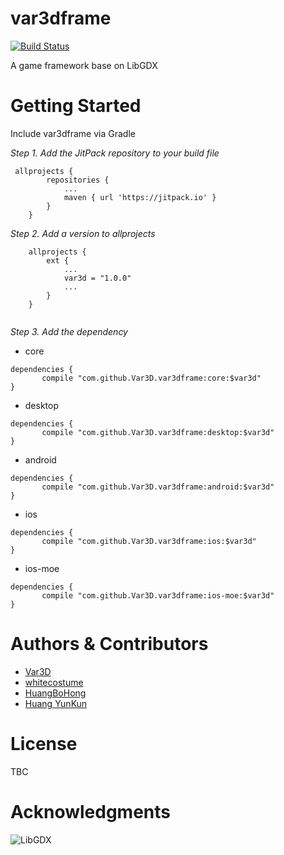 # var3dframe
[![Build Status](https://travis-ci.org/Var3D/var3dframe.svg?branch=master)](https://travis-ci.org/Var3D/var3dframe)

A game framework base on LibGDX

# Getting Started
Include var3dframe via Gradle

*Step 1. Add the JitPack repository to your build file*
```
 allprojects {
        repositories {
            ...
            maven { url 'https://jitpack.io' }
        }
    }
```
*Step 2. Add a version to allprojects*
```
    allprojects {
        ext {
            ...
            var3d = "1.0.0"
            ...
        }
    }
    
```
*Step 3. Add the dependency*
+ core
```
dependencies {
	   compile "com.github.Var3D.var3dframe:core:$var3d"
}
```
+ desktop
```
dependencies {
	   compile "com.github.Var3D.var3dframe:desktop:$var3d"
}
```
+ android
```
dependencies {
	   compile "com.github.Var3D.var3dframe:android:$var3d"
}
```
+ ios
```
dependencies {
	   compile "com.github.Var3D.var3dframe:ios:$var3d"
}
```
+ ios-moe
```
dependencies {
	   compile "com.github.Var3D.var3dframe:ios-moe:$var3d"
}
```

# Authors & Contributors
+ [Var3D](https://github.com/Var3D)
+ [whitecostume](https://github.com/whitecostume)
+ [HuangBoHong](https://github.com/HuangBoHong)
+ [Huang YunKun](https://github.com/htynkn)

# License
TBC

# Acknowledgments
![LibGDX](http://libgdx.badlogicgames.com/img/logo.png)

